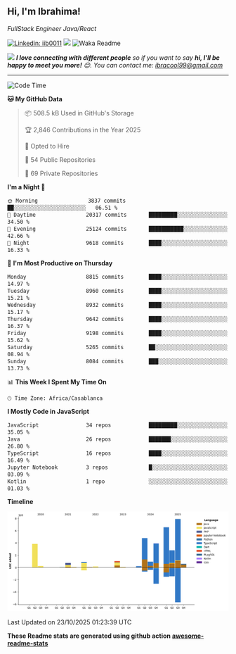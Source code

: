 <h2>Hi, I'm Ibrahima! </h2>
<p><em>FullStack Engineer Java/React
</em></p>


[![Linkedin: iib0011](https://img.shields.io/badge/-iib0011-blue?style=flat-square&logo=Linkedin&logoColor=white&link=https://www.linkedin.com/in/iib0011/)](https://www.linkedin.com/in/iib0011/)
![](https://visitor-badge.glitch.me/badge?page_id=iib0011)
![Waka Readme](https://github.com/iib0011/iib0011/workflows/Waka%20Readme/badge.svg)


<img src="https://media.giphy.com/media/LnQjpWaON8nhr21vNW/giphy.gif" width="60"> <em><b>I love connecting with different people</b> so if you want to say <b>hi, I'll be happy to meet you more!</b> 😊. You can contact me: ibracool99@gmail.com</em>

---
<!--START_SECTION:waka-->
![Code Time](http://img.shields.io/badge/Code%20Time-5%2C530%20hrs%2029%20mins-blue)

**🐱 My GitHub Data** 

> 📦 508.5 kB Used in GitHub's Storage 
 > 
> 🏆 2,846 Contributions in the Year 2025
 > 
> 💼 Opted to Hire
 > 
> 📜 54 Public Repositories 
 > 
> 🔑 69 Private Repositories 
 > 
**I'm a Night 🦉** 

```text
🌞 Morning                3837 commits        ██░░░░░░░░░░░░░░░░░░░░░░░   06.51 % 
🌆 Daytime                20317 commits       █████████░░░░░░░░░░░░░░░░   34.50 % 
🌃 Evening                25124 commits       ███████████░░░░░░░░░░░░░░   42.66 % 
🌙 Night                  9618 commits        ████░░░░░░░░░░░░░░░░░░░░░   16.33 % 
```
📅 **I'm Most Productive on Thursday** 

```text
Monday                   8815 commits        ████░░░░░░░░░░░░░░░░░░░░░   14.97 % 
Tuesday                  8960 commits        ████░░░░░░░░░░░░░░░░░░░░░   15.21 % 
Wednesday                8932 commits        ████░░░░░░░░░░░░░░░░░░░░░   15.17 % 
Thursday                 9642 commits        ████░░░░░░░░░░░░░░░░░░░░░   16.37 % 
Friday                   9198 commits        ████░░░░░░░░░░░░░░░░░░░░░   15.62 % 
Saturday                 5265 commits        ██░░░░░░░░░░░░░░░░░░░░░░░   08.94 % 
Sunday                   8084 commits        ███░░░░░░░░░░░░░░░░░░░░░░   13.73 % 
```


📊 **This Week I Spent My Time On** 

```text
🕑︎ Time Zone: Africa/Casablanca
```

**I Mostly Code in JavaScript** 

```text
JavaScript               34 repos            █████████░░░░░░░░░░░░░░░░   35.05 % 
Java                     26 repos            ███████░░░░░░░░░░░░░░░░░░   26.80 % 
TypeScript               16 repos            ████░░░░░░░░░░░░░░░░░░░░░   16.49 % 
Jupyter Notebook         3 repos             █░░░░░░░░░░░░░░░░░░░░░░░░   03.09 % 
Kotlin                   1 repo              ░░░░░░░░░░░░░░░░░░░░░░░░░   01.03 % 
```



**Timeline**

![Lines of Code chart](https://raw.githubusercontent.com/iib0011/iib0011/master/assets/bar_graph.png)


 Last Updated on 23/10/2025 01:23:39 UTC
<!--END_SECTION:waka-->

**These Readme stats are generated using github action [awesome-readme-stats](https://github.com/iib0011/waka-readme-stats)**
